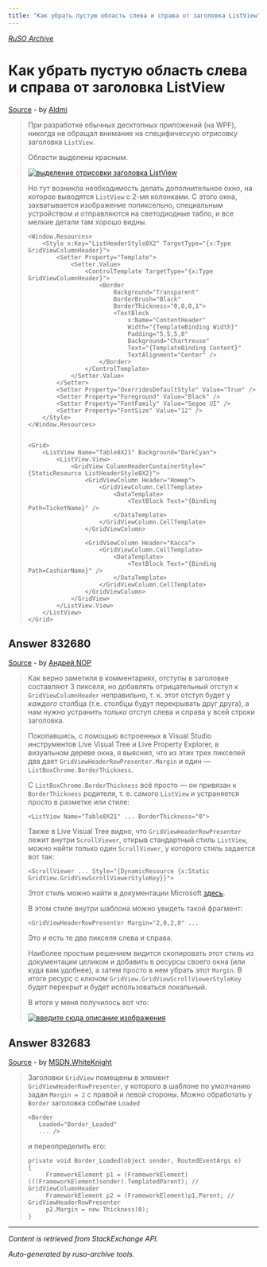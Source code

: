 ```yaml
---
title: "Как убрать пустую область слева и справа от заголовка ListView"
---
```

<p><i><a href="https://github.com/MSDN-WhiteKnight/ruso-archive/">RuSO Archive</a></i></p>
<h1>Как убрать пустую область слева и справа от заголовка ListView</h1>
<p><a href="https://ru.stackoverflow.com/questions/731339/%d0%9a%d0%b0%d0%ba-%d1%83%d0%b1%d1%80%d0%b0%d1%82%d1%8c-%d0%bf%d1%83%d1%81%d1%82%d1%83%d1%8e-%d0%be%d0%b1%d0%bb%d0%b0%d1%81%d1%82%d1%8c-%d1%81%d0%bb%d0%b5%d0%b2%d0%b0-%d0%b8-%d1%81%d0%bf%d1%80%d0%b0%d0%b2%d0%b0-%d0%be%d1%82-%d0%b7%d0%b0%d0%b3%d0%be%d0%bb%d0%be%d0%b2%d0%ba%d0%b0-listview">Source</a> - by <a href="https://ru.stackoverflow.com/users/31597/aldmi">Aldmi</a></p>
<blockquote>
<p>При разработке обычных десктопных приложений (на WPF), никогда не обращал внимание на специфическую отрисовку заголовка <code>ListView</code>.</p>

<p>Области выделены красным.</p>

<p><a href="https://i.stack.imgur.com/uD96q.png" rel="nofollow noreferrer"><img src="https://i.stack.imgur.com/uD96q.png" alt="выделение отрисовки заголовка ListView"></a></p>

<p>Но тут возникла необходимость делать дополнительное окно, на которое выводятся <code>ListView</code> с 2-мя колонками.
С этого окна, захватывается изображение попиксельно, специальным устройством и отправляются на светодиодные табло, и все мелкие детали там хорошо видны.</p>

<pre><code>&lt;Window.Resources&gt;
    &lt;Style x:Key="ListHeaderStyle8X2" TargetType="{x:Type GridViewColumnHeader}"&gt;
        &lt;Setter Property="Template"&gt;
            &lt;Setter.Value&gt;
                &lt;ControlTemplate TargetType="{x:Type GridViewColumnHeader}"&gt;
                    &lt;Border
                        Background="Transparent"
                        BorderBrush="Black"
                        BorderThickness="0,0,0,1"&gt;
                        &lt;TextBlock
                            x:Name="ContentHeader"
                            Width="{TemplateBinding Width}"
                            Padding="5,5,5,0"
                            Background="Chartreuse"
                            Text="{TemplateBinding Content}"
                            TextAlignment="Center" /&gt;
                    &lt;/Border&gt;
                &lt;/ControlTemplate&gt;
            &lt;/Setter.Value&gt;
        &lt;/Setter&gt;
        &lt;Setter Property="OverridesDefaultStyle" Value="True" /&gt;
        &lt;Setter Property="Foreground" Value="Black" /&gt;
        &lt;Setter Property="FontFamily" Value="Segoe UI" /&gt;
        &lt;Setter Property="FontSize" Value="12" /&gt;
    &lt;/Style&gt;
&lt;/Window.Resources&gt;


&lt;Grid&gt;
    &lt;ListView Name="Table8X21" Background="DarkCyan"&gt;
        &lt;ListView.View&gt;
            &lt;GridView ColumnHeaderContainerStyle="{StaticResource ListHeaderStyle8X2}"&gt;
                &lt;GridViewColumn Header="Номер"&gt;
                    &lt;GridViewColumn.CellTemplate&gt;
                        &lt;DataTemplate&gt;
                            &lt;TextBlock Text="{Binding Path=TicketName}" /&gt;
                        &lt;/DataTemplate&gt;
                    &lt;/GridViewColumn.CellTemplate&gt;
                &lt;/GridViewColumn&gt;

                &lt;GridViewColumn Header="Касса"&gt;
                    &lt;GridViewColumn.CellTemplate&gt;
                        &lt;DataTemplate&gt;
                            &lt;TextBlock Text="{Binding Path=CashierName}" /&gt;
                        &lt;/DataTemplate&gt;
                    &lt;/GridViewColumn.CellTemplate&gt;
                &lt;/GridViewColumn&gt;
            &lt;/GridView&gt;
        &lt;/ListView.View&gt;
    &lt;/ListView&gt;
&lt;/Grid&gt;
</code></pre>

</blockquote>
<h2>Answer 832680</h2>
<p><a href="https://ru.stackoverflow.com/a/832680/">Source</a> - by <a href="https://ru.stackoverflow.com/users/218063/%d0%90%d0%bd%d0%b4%d1%80%d0%b5%d0%b9-nop">Андрей NOP</a></p>
<blockquote>
<p>Как верно заметили в комментариях, отступы в заголовке составляют 3 пикселя, но добавлять отрицательный отступ к <code>GridViewColumnHeader</code> неправильно, т. к. этот отступ будет у <em>каждого</em> столбца (т.е. столбцы будут перекрывать друг друга), а нам нужно устранить только отступ слева и справа у всей строки заголовка.</p>

<p>Покопавшись, с помощью встроенных в Visual Studio инструментов Live Visual Tree и Live Property Explorer, в визуальном дереве окна, я выяснил, что из этих трех пикселей два дает <code>GridViewHeaderRowPresenter.Margin</code> и один — <code>ListBoxChrome.BorderThickness</code>.</p>

<p>С <code>ListBoxChrome.BorderThickness</code> всё просто — он привязан к <code>BorderThickness</code> родителя, т. е. самого <code>ListView</code> и устраняется просто в разметке или стиле:</p>

<pre><code>&lt;ListView Name="Table8X21" ... BorderThickness="0"&gt;
</code></pre>

<p>Также в Live Visual Tree видно, что <code>GridViewHeaderRowPresenter</code> лежит внутри <code>ScrollViewer</code>, открыв стандартный стиль <code>ListView</code>, можно найти только один <code>ScrollViewer</code>, у которого стиль задается вот так:</p>

<pre><code>&lt;ScrollViewer ... Style="{DynamicResource {x:Static GridView.GridViewScrollViewerStyleKey}}"&gt;
</code></pre>

<p>Этот стиль можно найти в документации Microsoft <a href="https://docs.microsoft.com/ru-ru/dotnet/framework/wpf/controls/listview-styles-and-templates#listview-controltemplate-examples" rel="nofollow noreferrer">здесь</a>.</p>

<p>В этом стиле внутри шаблона можно увидеть такой фрагмент:</p>

<pre><code>&lt;GridViewHeaderRowPresenter Margin="2,0,2,0" ...
</code></pre>

<p>Это и есть те два пикселя слева и справа.</p>

<p>Наиболее простым решением видится скопировать этот стиль из документации целиком и добавить в ресурсы своего окна (или куда вам удобнее), а затем просто в нем убрать этот <code>Margin</code>. В итоге ресурс с ключом <code>GridView.GridViewScrollViewerStyleKey</code> будет перекрыт и будет использоваться локальный.</p>

<p>В итоге у меня получилось вот что:</p>

<p><a href="https://i.stack.imgur.com/VeS4v.png" rel="nofollow noreferrer"><img src="https://i.stack.imgur.com/VeS4v.png" alt="введите сюда описание изображения"></a></p>

</blockquote>
<h2>Answer 832683</h2>
<p><a href="https://ru.stackoverflow.com/a/832683/">Source</a> - by <a href="https://ru.stackoverflow.com/users/240512/msdn-whiteknight">MSDN.WhiteKnight</a></p>
<blockquote>
<p>Заголовки <code>GridView</code> помещены в элемент <code>GridViewHeaderRowPresenter</code>, у которого в шаблоне по умолчанию задан <code>Margin = 2</code> с правой и левой стороны. Можно обработать у <code>Border</code> заголовка событие <code>Loaded</code> </p>

<pre><code>&lt;Border        
   Loaded="Border_Loaded"
   ... /&gt;
</code></pre>

<p>и переопределить его:</p>

<pre><code>private void Border_Loaded(object sender, RoutedEventArgs e)
{
     FrameworkElement p1 = (FrameworkElement)(((FrameworkElement)sender).TemplatedParent); // GridViewColumnHeader
     FrameworkElement p2 = (FrameworkElement)p1.Parent; // GridViewHeaderRowPresenter           
     p2.Margin = new Thickness(0);
}
</code></pre>

</blockquote>
<hr/>
<p><i>Content is retrieved from StackExchange API. </i></p>
<p><i>Auto-generated by ruso-archive tools. </i></p>
